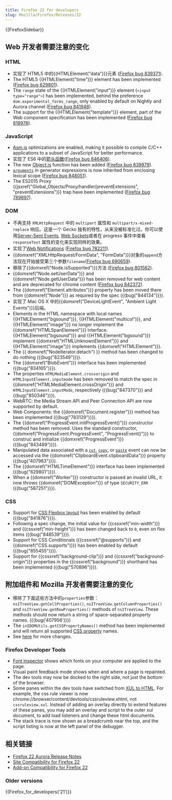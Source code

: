 ```yaml
---
title: Firefox 22 for developers
slug: Mozilla/Firefox/Releases/22
---
```


{{FirefoxSidebar}}

## Web 开发者需要注意的变化

### HTML

- 实现了 HTML5 中的{{HTMLElement("data")}}元素 ([Firefox bug 839371](https://bugzil.la/839371)).
- The HTML5 {{HTMLElement("time")}} element has been implemented ([Firefox bug 629801](https://bugzil.la/629801)).
- The `range` state of the {{HTMLElement("input")}} element (`<input type="range">`) has been implemented, behind the preference `dom.experimental_forms_range`, only enabled by default on Nightly and Aurora channel ([Firefox bug 841948](https://bugzil.la/841948)).
- The support for the {{HTMLElement("template")}} element, part of the Web component specification has been implemented ([Firefox bug 818976](https://bugzil.la/818976)).

### JavaScript

- [Asm.js](http://asmjs.org/spec/latest/) optimizations are enabled, making it possible to compile C/C++ applications to a subset of JavaScript for better performance.
- 实现了 ES6 中的[箭头函数](/zh-CN/docs/Web/JavaScript/Reference/Functions/Arrow_functions)([Firefox bug 846406](https://bugzil.la/846406)).
- The new [Object.is](/zh-CN/docs/Web/JavaScript/Reference/Global_Objects/Object/is) function has been added ([Firefox bug 839979](https://bugzil.la/839979)).
- [`arguments`](/zh-CN/docs/Web/JavaScript/Reference/Functions/arguments) in generator expressions is now inherited from enclosing lexical scope ([Firefox bug 848051](https://bugzil.la/848051)).
- The ES2015 Proxy {{jsxref("Global_Objects/Proxy/handler/preventExtensions", "preventExtensions")}} trap have been implemented ([Firefox bug 789897](https://bugzil.la/789897)).

### DOM

- 不再支持 `XMLHttpRequest` 中的 `multipart` 属性和 `multipart/x-mixed-replace` 响应。这是一个 Gecko 独有的特性，从来没被标准化过。你可以使用[Server-Sent Events](/zh-CN/docs/Server-sent_events), [Web Sockets](/zh-CN/docs/WebSockets)或者在 progress 事件中查看 `responseText` 属性的变化来实现同样的效果。
- 实现了[Web Notifications](http://notifications.spec.whatwg.org/) ([Firefox bug 782211](https://bugzil.la/782211)).
- {{domxref("XMLHttpRequest/FormData", "FormData")}}对象的`append`方法现在开始接受第三个参数`filename`([Firefox bug 690659](https://bugzil.la/690659)).
- 移除了{{domxref("Node.isSupported")}}方法 ([Firefox bug 801562](https://bugzil.la/801562)).
- {{domxref("Node.setUserData")}} and {{domxref("Node.getUserData")}} has been removed for web content and are deprecated for chrome content ([Firefox bug 842372](https://bugzil.la/842372)).
- The {{domxref("Element.attributes")}} property has been moved there from {{domxref("Node")}} as required by the spec ({{bug("844134")}}).
- 实现了 Mac OS X 中的{{domxref("DeviceLightEvent", "Ambient Light Events")}}后端。
- Elements in the HTML namespace with local names {{HTMLElement("bgsound")}}, {{HTMLElement("multicol")}}, and {{HTMLElement("image")}} no longer implement the {{domxref("HTMLSpanElement")}} interface. {{HTMLElement("bgsound")}} and {{HTMLElement("bgsound")}} implement {{domxref("HTMLUnknownElement")}} and {{HTMLElement("image")}} implements {{domxref("HTMLElement")}}.
- The {{ domxref("NodeIterator.detach") }} method has been changed to do nothing ({{bug("823549")}}).
- The {{domxref("BlobEvent")}} interface has been implemented ({{bug("834165")}}).
- The properties `HTMLMediaElement.crossorigin` and `HTMLInputElement.inputmode` has been removed to match the spec in {{domxref("HTMLMediaElement.crossOrigin")}} and `HTMLInputElement.inputMode`, respectively ({{bug("847370")}} and {{bug("850346")}}).
- WebRTC: the Media Stream API and Peer Connection API are now supported by default.
- Web Components: the {{domxref("Document.register")}} method has been implemented ({{bug("783129")}}).
- The {{domxref("ProgressEvent.initProgressEvent()")}} constructor method has been removed. Uses the standard constructor, {{domxref("ProgressEvent.ProgressEvent", "ProgressEvent()")}} to construc and initialize {{domxref("ProgressEvent")}} ({{bug("843489")}}).
- Manipulated data associated with a [`cut`](/zh-CN/docs/Web/API/Element/cut_event), [`copy`](/zh-CN/docs/Web/API/Element/copy_event), or [`paste`](/zh-CN/docs/Web/API/Element/paste_event) event can now be accessed via the {{domxref("ClipboardEvent.clipboardData")}} property ({{bug("407983")}}).
- The {{domxref("HTMLTimeElement")}} interface has been implemented ({{bug("629801")}}).
- When a {{domxref("Worker")}} constructor is passed an invalid URL, it now throws {{domxref("DOMException")}} of type `SECURITY_ERR` ({{bug("587251")}}).

### CSS

- Support for [CSS Flexbox layout](/zh-CN/docs/CSS/Tutorials/Using_CSS_flexible_boxes) has been enabled by default ({{bug("841876")}}).
- Following a spec change, the initial value for {{cssxref("min-width")}} and {{cssxref("min-height")}} has been changed back to `0`, even on flex items ({{bug("848539")}}).
- Support for CSS Conditionals ({{cssxref("@supports")}} and {{domxref("CSS.supports")}}) has been enabled by default ({{bug("855455")}}).
- Support for {{cssxref("background-clip")}} and {{cssxref("background-origin")}} properties in the {{cssxref("background")}} shorthand has been implemented ({{bug("570896")}}).

## 附加组件和 Mozilla 开发者需要注意的变化

- 移除了下面这些方法中的`properties`参数：`nsITreeView.getCellProperties()`, `nsITreeView.getColumnProperties()` and `nsITreeView.getRowProperties()` methods of `nsITreeView`. These methods should now return a string of space-separated property names. ({{bug('407956')}})
- The `inIDOMUtils.getCSSPropertyNames()` method has been implemented and will return all supported [CSS property](/zh-CN/docs/CSS/CSS_Reference) names.
- See [here](https://blog.mozilla.org/addons/2013/06/03/compatibility-for-firefox-22/) for more changes.

### Firefox Developer Tools

- [Font inspector](https://hacks.mozilla.org/2013/04/developer-tools-update-firefox-22/) shows which fonts on your computer are applied to the page.
- Visual paint feedback mode shows when and where a page is repainted.
- The dev tools may now be docked to the right side, not just the bottom of the browser.
- Some panes within the dev tools have switched from [XUL to HTML](https://bugzilla.mozilla.org/show_bug.cgi?id=875727). For example, the css rule viewer is now chrome://browser/content/devtools/cssruleview\.xhtml, not `cssruleview.xul`. Instead of adding an overlay directly to extend features of these panes, you may add an overlay and script to the outer xul document, to add load listeners and change these html documents.
- The stack trace is now shown as a breadcrumb near the top, and the script listing is now at the left panel of the debugger.

## 相关链接

- [Firefox 22 Aurora Release Notes](http://www.mozilla.org/en-US/firefox/22.0a1/auroranotes/)
- [Site Compatibility for Firefox 22](/zh-CN/docs/Site_Compatibility_for_Firefox_22)
- [Add-on Compatibility for Firefox 22](https://blog.mozilla.org/addons/2013/06/03/compatibility-for-firefox-22/)

### Older versions

{{Firefox_for_developers('21')}}
